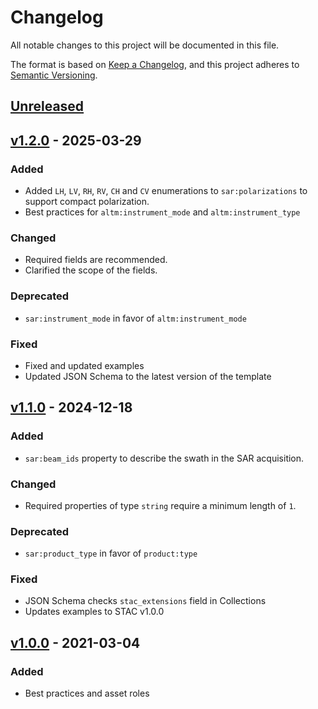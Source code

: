 # Changelog

All notable changes to this project will be documented in this file.

The format is based on [Keep a Changelog](https://keepachangelog.com/en/1.0.0/),
and this project adheres to [Semantic Versioning](https://semver.org/spec/v2.0.0.html).

## [Unreleased]

## [v1.2.0] - 2025-03-29

### Added

- Added `LH`, `LV`, `RH`, `RV`, `CH` and `CV` enumerations to `sar:polarizations` to support compact polarization.
- Best practices for `altm:instrument_mode` and `altm:instrument_type`

### Changed

- Required fields are recommended.
- Clarified the scope of the fields.

### Deprecated

- `sar:instrument_mode` in favor of `altm:instrument_mode`

### Fixed

- Fixed and updated examples
- Updated JSON Schema to the latest version of the template

## [v1.1.0] - 2024-12-18

### Added

- `sar:beam_ids` property to describe the swath in the SAR acquisition.

### Changed

- Required properties of type `string` require a minimum length of `1`.

### Deprecated

- `sar:product_type` in favor of `product:type`

### Fixed

- JSON Schema checks `stac_extensions` field in Collections
- Updates examples to STAC v1.0.0

## [v1.0.0] - 2021-03-04

### Added

- Best practices and asset roles

[Unreleased]: <https://github.com/stac-extensions/sar/compare/v1.2.0...main>
[v1.2.0]: <https://github.com/stac-extensions/sar/compare/v1.1.0...v1.2.0>
[v1.1.0]: <https://github.com/stac-extensions/sar/compare/v1.0.0...v1.1.0>
[v1.0.0]: <https://github.com/stac-extensions/sar/tree/v1.0.0>
